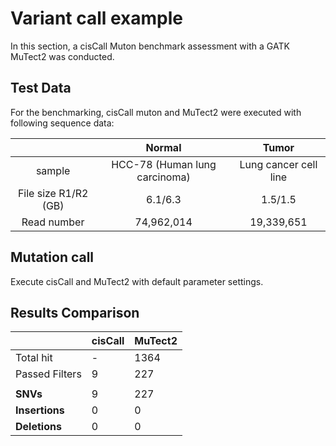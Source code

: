 # Variant call example

In this section, a cisCall Muton benchmark assessment with a GATK MuTect2 was conducted.

## Test Data

For the benchmarking, cisCall muton and MuTect2 were executed with following sequence data:

|                      | Normal                        | Tumor                 |
| :-:                  | :-:                           | :-:                   |
| sample               | HCC-78 (Human lung carcinoma) | Lung cancer cell line |
| File size R1/R2 (GB) | 6.1/6.3                       | 1.5/1.5               |
| Read number          | 74,962,014                    | 19,339,651            |

## Mutation call

Execute cisCall and MuTect2 with default parameter settings.

## Results Comparison

|                | cisCall | MuTect2 |
| ---            | ---     | ---     |
| Total hit      | -       | 1364    |
| Passed Filters | 9       | 227     |
|                |         |         |
| **SNVs**       | 9       | 227     |
| **Insertions** | 0       | 0       |
| **Deletions**  | 0       | 0       |
